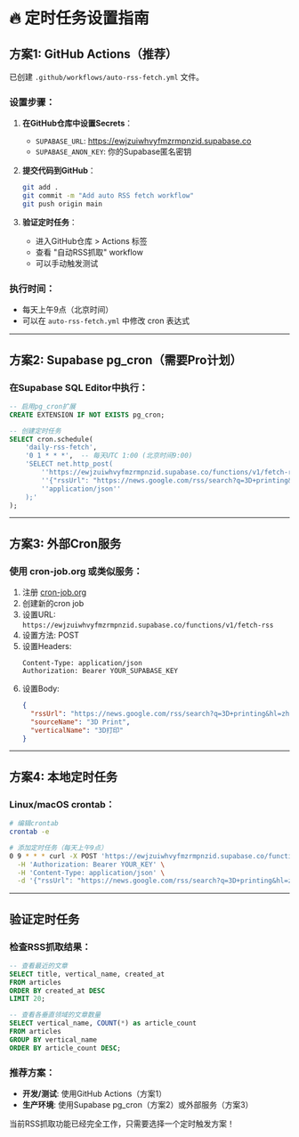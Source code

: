 # 🔥 定时任务设置指南

## 方案1: GitHub Actions（推荐）

已创建 `.github/workflows/auto-rss-fetch.yml` 文件。

### 设置步骤：

1. **在GitHub仓库中设置Secrets**：
   - `SUPABASE_URL`: https://ewjzuiwhvyfmzrmpnzid.supabase.co
   - `SUPABASE_ANON_KEY`: 你的Supabase匿名密钥

2. **提交代码到GitHub**：
   ```bash
   git add .
   git commit -m "Add auto RSS fetch workflow"
   git push origin main
   ```

3. **验证定时任务**：
   - 进入GitHub仓库 > Actions 标签
   - 查看 "自动RSS抓取" workflow
   - 可以手动触发测试

### 执行时间：
- 每天上午9点（北京时间）
- 可以在 `auto-rss-fetch.yml` 中修改 cron 表达式

---

## 方案2: Supabase pg_cron（需要Pro计划）

### 在Supabase SQL Editor中执行：

```sql
-- 启用pg_cron扩展
CREATE EXTENSION IF NOT EXISTS pg_cron;

-- 创建定时任务
SELECT cron.schedule(
    'daily-rss-fetch',
    '0 1 * * *',  -- 每天UTC 1:00 (北京时间9:00)
    'SELECT net.http_post(
        ''https://ewjzuiwhvyfmzrmpnzid.supabase.co/functions/v1/fetch-rss'',
        ''{"rssUrl": "https://news.google.com/rss/search?q=3D+printing&hl=zh-CN&gl=CN&ceid=CN:zh-Hans", "sourceName": "3D Print", "verticalName": "3D打印"}'',
        ''application/json''
    );'
);
```

---

## 方案3: 外部Cron服务

### 使用 cron-job.org 或类似服务：

1. 注册 [cron-job.org](https://cron-job.org)
2. 创建新的cron job
3. 设置URL: `https://ewjzuiwhvyfmzrmpnzid.supabase.co/functions/v1/fetch-rss`
4. 设置方法: POST
5. 设置Headers:
   ```
   Content-Type: application/json
   Authorization: Bearer YOUR_SUPABASE_KEY
   ```
6. 设置Body:
   ```json
   {
     "rssUrl": "https://news.google.com/rss/search?q=3D+printing&hl=zh-CN&gl=CN&ceid=CN:zh-Hans",
     "sourceName": "3D Print",
     "verticalName": "3D打印"
   }
   ```

---

## 方案4: 本地定时任务

### Linux/macOS crontab：

```bash
# 编辑crontab
crontab -e

# 添加定时任务（每天上午9点）
0 9 * * * curl -X POST 'https://ewjzuiwhvyfmzrmpnzid.supabase.co/functions/v1/fetch-rss' \
  -H 'Authorization: Bearer YOUR_KEY' \
  -H 'Content-Type: application/json' \
  -d '{"rssUrl": "https://news.google.com/rss/search?q=3D+printing&hl=zh-CN&gl=CN&ceid=CN:zh-Hans", "sourceName": "3D Print", "verticalName": "3D打印"}'
```

---

## 验证定时任务

### 检查RSS抓取结果：

```sql
-- 查看最近的文章
SELECT title, vertical_name, created_at 
FROM articles 
ORDER BY created_at DESC 
LIMIT 20;

-- 查看各垂直领域的文章数量
SELECT vertical_name, COUNT(*) as article_count 
FROM articles 
GROUP BY vertical_name 
ORDER BY article_count DESC;
```

### 推荐方案：
- **开发/测试**: 使用GitHub Actions（方案1）
- **生产环境**: 使用Supabase pg_cron（方案2）或外部服务（方案3）

当前RSS抓取功能已经完全工作，只需要选择一个定时触发方案！
